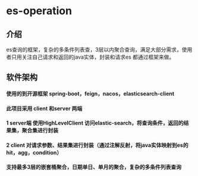 # es-operation

## 介绍
es查询的框架，复杂的多条件列表查，3层以内聚合查询，满足大部分需求，使用者只用关注自己请求和返回的java实体，封装和请求es 都通过框架来做。

## 软件架构
#### 使用的到开源框架 spring-boot，feign，nacos，elasticsearch-client
#### 此项目采用 client 和server 两端
#### 1 server端 使用HighLevelClient 访问elastic-search，将查询条件，返回的结果集，聚合集进行封装
#### 2 client 对请求参数、结果集进行封装（通过注解反射，将java实体映射到es的hit，agg，condition）
#### 支持最多3层的嵌套桶聚合，日期单日、单月的聚合，复杂的多条件列表查询
